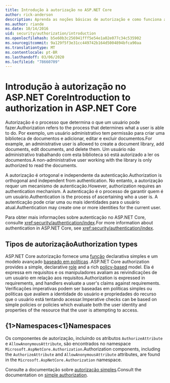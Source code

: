 ```yaml
---
title: Introdução à autorização no ASP.NET Core
author: rick-anderson
description: Aprenda as noções básicas de autorização e como funciona a autorização em aplicativos ASP.NET Core.
ms.author: riande
ms.date: 10/14/2016
uid: security/authorization/introduction
ms.openlocfilehash: b5e60b3c256941fff5e54e1a02e077c34c535902
ms.sourcegitcommit: 9a129f5f3e31cc449742b164d5004894bfca90aa
ms.translationtype: MT
ms.contentlocale: pt-BR
ms.lasthandoff: 03/06/2020
ms.locfileid: "78660709"
---
```

# <a name="introduction-to-authorization-in-aspnet-core"></a><span data-ttu-id="99e10-103">Introdução à autorização no ASP.NET Core</span><span class="sxs-lookup"><span data-stu-id="99e10-103">Introduction to authorization in ASP.NET Core</span></span>

<a name="security-authorization-introduction"></a>

<span data-ttu-id="99e10-104">Autorização é o processo que determina o que um usuário pode fazer.</span><span class="sxs-lookup"><span data-stu-id="99e10-104">Authorization refers to the process that determines what a user is able to do.</span></span> <span data-ttu-id="99e10-105">Por exemplo, um usuário administrativo tem permissão para criar uma biblioteca de documentos e adicionar, editar e excluir documentos.</span><span class="sxs-lookup"><span data-stu-id="99e10-105">For example, an administrative user is allowed to create a document library, add documents, edit documents, and delete them.</span></span> <span data-ttu-id="99e10-106">Um usuário não administrativo trabalhando com esta biblioteca só está autorizado a ler os documentos.</span><span class="sxs-lookup"><span data-stu-id="99e10-106">A non-administrative user working with the library is only authorized to read the documents.</span></span>

<span data-ttu-id="99e10-107">A autorização é ortogonal e independente da autenticação.</span><span class="sxs-lookup"><span data-stu-id="99e10-107">Authorization is orthogonal and independent from authentication.</span></span> <span data-ttu-id="99e10-108">No entanto, a autorização requer um mecanismo de autenticação.</span><span class="sxs-lookup"><span data-stu-id="99e10-108">However, authorization requires an authentication mechanism.</span></span> <span data-ttu-id="99e10-109">A autenticação é o processo de garantir quem é um usuário.</span><span class="sxs-lookup"><span data-stu-id="99e10-109">Authentication is the process of ascertaining who a user is.</span></span> <span data-ttu-id="99e10-110">A autenticação pode criar uma ou mais identidades para o usuário atual.</span><span class="sxs-lookup"><span data-stu-id="99e10-110">Authentication may create one or more identities for the current user.</span></span>

<span data-ttu-id="99e10-111">Para obter mais informações sobre autenticação no ASP.NET Core, consulte <xref:security/authentication/index>.</span><span class="sxs-lookup"><span data-stu-id="99e10-111">For more information about authentication in ASP.NET Core, see <xref:security/authentication/index>.</span></span>

## <a name="authorization-types"></a><span data-ttu-id="99e10-112">Tipos de autorização</span><span class="sxs-lookup"><span data-stu-id="99e10-112">Authorization types</span></span>

<span data-ttu-id="99e10-113">ASP.NET Core autorização fornece uma [função](xref:security/authorization/roles) declarativa simples e um modelo avançado [baseado em políticas](xref:security/authorization/policies) .</span><span class="sxs-lookup"><span data-stu-id="99e10-113">ASP.NET Core authorization provides a simple, declarative [role](xref:security/authorization/roles) and a rich [policy-based](xref:security/authorization/policies) model.</span></span> <span data-ttu-id="99e10-114">Ela é expressa em requisitos e os manipuladores avaliam as reivindicações de um usuário em relação aos requisitos.</span><span class="sxs-lookup"><span data-stu-id="99e10-114">Authorization is expressed in requirements, and handlers evaluate a user's claims against requirements.</span></span> <span data-ttu-id="99e10-115">Verificações imperativas podem ser baseadas em políticas simples ou políticas que avaliem a identidade do usuário e propriedades do recurso que o usuário está tentando acessar.</span><span class="sxs-lookup"><span data-stu-id="99e10-115">Imperative checks can be based on simple policies or policies which evaluate both the user identity and properties of the resource that the user is attempting to access.</span></span>

## <a name="namespaces"></a><span data-ttu-id="99e10-116">{1&gt;Namespaces&lt;1}</span><span class="sxs-lookup"><span data-stu-id="99e10-116">Namespaces</span></span>

<span data-ttu-id="99e10-117">Os componentes de autorização, incluindo os atributos `AuthorizeAttribute` e `AllowAnonymousAttribute`, são encontrados no namespace `Microsoft.AspNetCore.Authorization`.</span><span class="sxs-lookup"><span data-stu-id="99e10-117">Authorization components, including the `AuthorizeAttribute` and `AllowAnonymousAttribute` attributes, are found in the `Microsoft.AspNetCore.Authorization` namespace.</span></span>

<span data-ttu-id="99e10-118">Consulte a documentação sobre [autorização simples](xref:security/authorization/simple).</span><span class="sxs-lookup"><span data-stu-id="99e10-118">Consult the documentation on [simple authorization](xref:security/authorization/simple).</span></span>
